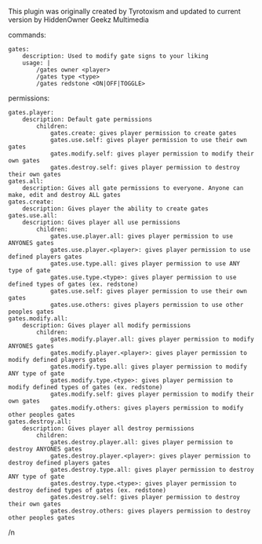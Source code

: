 This plugin was originally created by Tyrotoxism and updated to current version by HiddenOwner Geekz Multimedia

commands:

    gates:
        description: Used to modify gate signs to your liking
        usage: |
            /gates owner <player>
            /gates type <type>
            /gates redstone <ON|OFF|TOGGLE>
permissions:

    gates.player:
        description: Default gate permissions
            children:
                gates.create: gives player permission to create gates
                gates.use.self: gives player permission to use their own gates
                gates.modify.self: gives player permission to modify their own gates
                gates.destroy.self: gives player permission to destroy their own gates         
    gates.all: 
        description: Gives all gate permissions to everyone. Anyone can make, edit and destroy ALL gates
    gates.create:
        description: Gives player the ability to create gates
    gates.use.all:
        description: Gives player all use permissions
            children:
                gates.use.player.all: gives player permission to use ANYONES gates
                gates.use.player.<player>: gives player permission to use defined players gates
                gates.use.type.all: gives player permission to use ANY type of gate
                gates.use.type.<type>: gives player permission to use defined types of gates (ex. redstone)
                gates.use.self: gives player permission to use their own gates
                gates.use.others: gives players permission to use other peoples gates 
    gates.modify.all:
        description: Gives player all modify permissions
            children:
                gates.modify.player.all: gives player permission to modify ANYONES gates
                gates.modify.player.<player>: gives player permission to modify defined players gates
                gates.modify.type.all: gives player permission to modify ANY type of gate
                gates.modify.type.<type>: gives player permission to modify defined types of gates (ex. redstone)
                gates.modify.self: gives player permission to modify their own gates
                gates.modify.others: gives players permission to modify other peoples gates
    gates.destroy.all:
        description: Gives player all destroy permissions
            children:
                gates.destroy.player.all: gives player permission to destroy ANYONES gates
                gates.destroy.player.<player>: gives player permission to destroy defined players gates
                gates.destroy.type.all: gives player permission to destroy ANY type of gate
                gates.destroy.type.<type>: gives player permission to destroy defined types of gates (ex. redstone)
                gates.destroy.self: gives player permission to destroy their own gates
                gates.destroy.others: gives players permission to destroy other peoples gates
/n